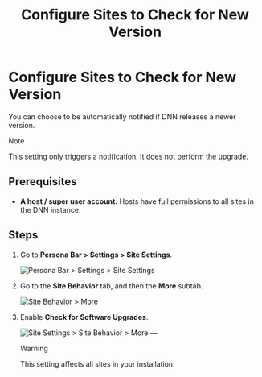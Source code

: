 ﻿---
uid: configure-check-for-new-version
locale: en
title: Configure Sites to Check for New Version
dnnversion: 09.02.00
related-topics: update-site-info,assign-key-pages,add-metadata-to-pages,configure-messaging,access-web-config,participate-in-improvement-program,configure-html-editor,page-file-versioning,administrators-extensions-overview,administrators-connectors-overview,administrators-search-overview,administrators-vocabularies-overview
---

# Configure Sites to Check for New Version

You can choose to be automatically notified if DNN releases a newer version.

> [!Note]
> This setting only triggers a notification. It does not perform the upgrade.

## Prerequisites

*   **A host / super user account.** Hosts have full permissions to all sites in the DNN instance.

## Steps

1.  Go to **Persona Bar \> Settings \> Site Settings**.
    
    ![Persona Bar > Settings > Site Settings](/images/scr-pbar-host-Settings-E91.png)
    
2.  Go to the **Site Behavior** tab, and then the **More** subtab.
    
    ![Site Behavior > More](/images/scr-pbtabs-host-Settings-SiteSettings-SiteBehavior-More-E90.png)
    
3.  Enable **Check for Software Upgrades**.
    
      
    
    ![Site Settings > Site Behavior > More —](/images/scr-SiteSettings-SiteBehavior-More-SoftwareUpdates.png)
    
      
    
    > [!Warning]
    > This setting affects all sites in your installation.
